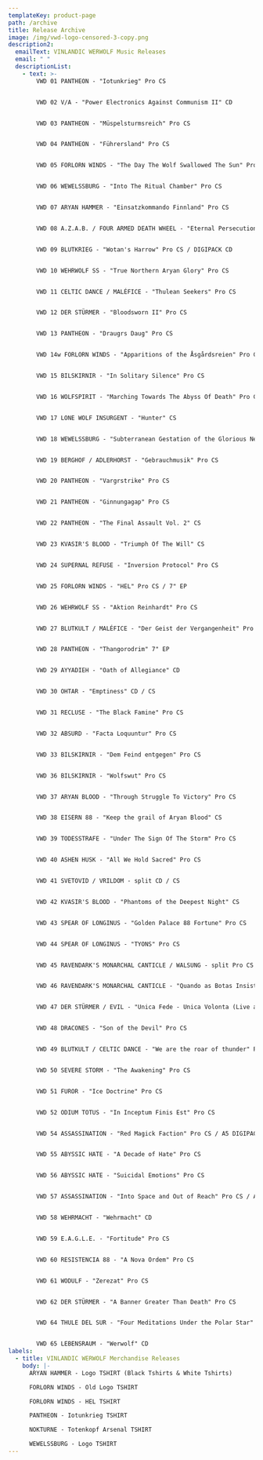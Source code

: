 ```yaml
---
templateKey: product-page
path: /archive
title: Release Archive
image: /img/vwd-logo-censored-3-copy.png
description2:
  emailText: VINLANDIC WERWOLF Music Releases
  email: " "
  descriptionList:
    - text: >-
        VWD 01 PANTHEON - "Iotunkrieg" Pro CS


        VWD 02 V/A - "Power Electronics Against Communism II" CD


        VWD 03 PANTHEON - "Müspelsturmsreich" Pro CS


        VWD 04 PANTHEON - "Führersland" Pro CS


        VWD 05 FORLORN WINDS - "The Day The Wolf Swallowed The Sun" Pro CS


        VWD 06 WEWELSSBURG - "Into The Ritual Chamber" Pro CS 


        VWD 07 ARYAN HAMMER - "Einsatzkommando Finnland" Pro CS


        VWD 08 A.Z.A.B. / FOUR ARMED DEATH WHEEL - "Eternal Persecution Of The Archontic Infection" Pro CS


        VWD 09 BLUTKRIEG - "Wotan's Harrow" Pro CS / DIGIPACK CD


        VWD 10 WEHRWOLF SS - "True Northern Aryan Glory" Pro CS


        VWD 11 CELTIC DANCE / MALÉFICE - "Thulean Seekers" Pro CS


        VWD 12 DER STÜRMER - "Bloodsworn II" Pro CS


        VWD 13 PANTHEON - "Draugrs Daug" Pro CS


        VWD 14w FORLORN WINDS - "Apparitions of the Åsgårdsreien" Pro CS


        VWD 15 BILSKIRNIR - "In Solitary Silence" Pro CS


        VWD 16 WOLFSPIRIT - "Marching Towards The Abyss Of Death" Pro CS


        VWD 17 LONE WOLF INSURGENT - "Hunter" CS


        VWD 18 WEWELSSBURG - "Subterranean Gestation of the Glorious New Era" Pro CS


        VWD 19 BERGHOF / ADLERHORST - "Gebrauchmusik" Pro CS 


        VWD 20 PANTHEON - "Vargrstrike" Pro CS


        VWD 21 PANTHEON - "Ginnungagap" Pro CS


        VWD 22 PANTHEON - "The Final Assault Vol. 2" CS


        VWD 23 KVASIR'S BLOOD - "Triumph Of The Will" CS


        VWD 24 SUPERNAL REFUSE - "Inversion Protocol" Pro CS


        VWD 25 FORLORN WINDS - "HEL" Pro CS / 7" EP


        VWD 26 WEHRWOLF SS - "Aktion Reinhardt" Pro CS


        VWD 27 BLUTKULT / MALÉFICE - "Der Geist der Vergangenheit" Pro CS 


        VWD 28 PANTHEON - "Thangorodrim" 7" EP


        VWD 29 AYYADIEH - "Oath of Allegiance" CD


        VWD 30 OHTAR - "Emptiness" CD / CS


        VWD 31 RECLUSE - "The Black Famine" Pro CS


        VWD 32 ABSURD - "Facta Loquuntur" Pro CS


        VWD 33 BILSKIRNIR - "Dem Feind entgegen" Pro CS 


        VWD 36 BILSKIRNIR - "Wolfswut" Pro CS


        VWD 37 ARYAN BLOOD - "Through Struggle To Victory" Pro CS


        VWD 38 EISERN 88 - "Keep the grail of Aryan Blood" CS


        VWD 39 TODESSTRAFE - "Under The Sign Of The Storm" Pro CS


        VWD 40 ASHEN HUSK - "All We Hold Sacred" Pro CS


        VWD 41 SVETOVID / VRILDOM - split CD / CS


        VWD 42 KVASIR'S BLOOD - "Phantoms of the Deepest Night" CS


        VWD 43 SPEAR OF LONGINUS - "Golden Palace 88 Fortune" Pro CS


        VWD 44 SPEAR OF LONGINUS - "TYONS" Pro CS


        VWD 45 RAVENDARK'S MONARCHAL CANTICLE / WALSUNG - split Pro CS


        VWD 46 RAVENDARK'S MONARCHAL CANTICLE - "Quando as Botas Insistem à Marchar!" Pro CS


        VWD 47 DER STÜRMER / EVIL - "Unica Fede - Unica Volonta (Live at Hot Shower)" Pro CS


        VWD 48 DRACONES - "Son of the Devil" Pro CS


        VWD 49 BLUTKULT / CELTIC DANCE - "We are the roar of thunder" Pro CS


        VWD 50 SEVERE STORM - "The Awakening" Pro CS


        VWD 51 FUROR - "Ice Doctrine" Pro CS


        VWD 52 ODIUM TOTUS - "In Inceptum Finis Est" Pro CS


        VWD 54 ASSASSINATION - "Red Magick Faction" Pro CS / A5 DIGIPACK CD


        VWD 55 ABYSSIC HATE - "A Decade of Hate" Pro CS


        VWD 56 ABYSSIC HATE - "Suicidal Emotions" Pro CS


        VWD 57 ASSASSINATION - "Into Space and Out of Reach" Pro CS / A5 DIGIPACK CD


        VWD 58 WEHRMACHT - "Wehrmacht" CD 


        VWD 59 E.A.G.L.E. - "Fortitude" Pro CS


        VWD 60 RESISTENCIA 88 - "A Nova Ordem" Pro CS


        VWD 61 WODULF - "Zerezat" Pro CS


        VWD 62 DER STÜRMER - "A Banner Greater Than Death" Pro CS


        VWD 64 THULE DEL SUR - "Four Meditations Under the Polar Star" DIGIPACK CD


        VWD 65 LEBENSRAUM - "Werwolf" CD
labels:
  - title: VINLANDIC WERWOLF Merchandise Releases
    body: |-
      ARYAN HAMMER - Logo TSHIRT (Black Tshirts & White Tshirts)

      FORLORN WINDS - Old Logo TSHIRT

      FORLORN WINDS - HEL TSHIRT

      PANTHEON - Iotunkrieg TSHIRT

      NOKTURNE - Totenkopf Arsenal TSHIRT

      WEWELSSBURG - Logo TSHIRT
---
```

